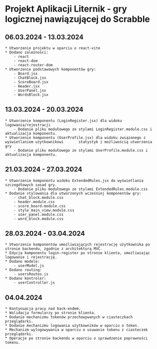 # Projekt Aplikacji Liternik - gry logicznej nawiązującej do Scrabble

## 06.03.2024 - 13.03.2024 <br />
    * Utworzenie projektu w oparciu o react-vite 
    * Dodano zależności: 
        - react 
        - react-dom 
        - react-router-dom 
    * Utworzenie podstawowych komponentów gry: 
        - Board.jsx 
        - ChatBlock.jsx 
        - ScoreBoard.jsx 
        - Header.jsx 
        - UserPanel.jsx 
        - WordsBlock.jsx 

## 13.03.2024 - 20.03.2024 <br />
    * Utworzenie komponentu (LoginRegister.jsx) dla widoku logowania/rejestracji
        - Dodanie pliku modułowego ze stylami LoginRegister.module.css i aktualizacja komponentu.
    * Utworzenie komponentu (UserProfile.jsx) dla widoku związanego z wyświetlaniem użytkownikowi       statystyk i możliwością utworzenia gry
        - Dodanie pliku modułowego ze stylami UserProfile.module.css i aktualizacja komponentu.

## 21.03.2024 - 27.03.2024 <br />
    * Utworzenie komponentu widoku ExtendedRules.jsx do wyświetlania szczegółowych zasad gry.
        - Dodanie pliku modułowego ze stylami ExtendedRules.module.css
    * Dodanie stylowania dla utworzonych wcześniej komponentów gry:
        - chat_block.module.css
        - header.module.css
        - score_board.module.css
        - style_main_view.module.css
        - user_panel.module.css
        - word_block.module.css
        
## 28.03.2024 - 03.04.2024 <br />
    * Utworzenie komponentów umożliwiających rejestrację użytkownika po stronie backendu, zgodnie z architekturą MVC.
    * Edycja komponentu login-register po stronie klienta, umożliwiając logowanie i rejestrację.
    * Dodano modele:
        - userModel.js
    * Dodano routing:
        - usersRoutes.js
    * Dodano kontroler:
        - userController.js

## 04.04.2024 <br />
    * Kontynuacja pracy nad back-endem.
    * Walidacja formularzy po stronie klienta.
    * Dodanie mechanizmu tokenów przechowywanych w ciasteczkach przeglądarki.
    * Dodanie mechanizmu logowania użytkowników w oparciu o token.
    * Mechanizm wylogowywania w oparciu o usuwanie tokenu z ciasteczek przeglądarki.
    * Operacje po stronie backendu w oparciu o sprawdzenie poprawności tokenu.